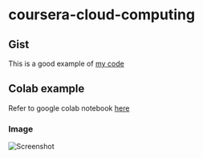 # coursera-cloud-computing
## Gist
This is a good example of [my code](https://gist.github.com/navroop-ch/a8d04f969f5eb065334dab10d2502cf0) 

## Colab example
Refer to google colab notebook [here](https://colab.research.google.com/drive/1Hso5hDTlapp4_sU2Pc3i_W_hxmtQO8dZ?usp=sharing)

### Image
![Screenshot](https://github.com/navroop-ch/coursera-cloud-computing/issues/1#issue-1794543345)
